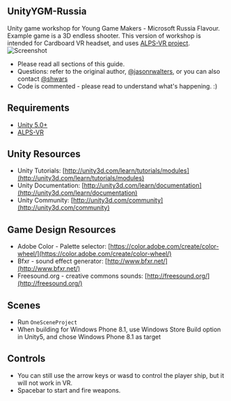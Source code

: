 UnityYGM-Russia
---------------

Unity game workshop for Young Game Makers - Microsoft Russia Flavour.  Example game is a 3D 
endless shooter. This version of workshop is intended for Cardboard VR headset, and uses [ALPS-VR
project](https://github.com/shwars/ALPS-VR).
![Screenshot](http://glitchbeam.com/wp-content/uploads/2015/01/ygm_workshop.png)

* Please read all sections of this guide.  
* Questions: refer to the original author, [@jasonrwalters](http://twitter.com/jasonrwalters), or you can also contact [@shwars](http://twitter.com/shwars)
* Code is commented - please read to understand what's happening.  :)


Requirements
--------
* [Unity 5.0+](http://unity3d.com/unity/download)
* [ALPS-VR](https://github.com/shwars/ALPS-VR)

Unity Resources
--------
* Unity Tutorials: [http://unity3d.com/learn/tutorials/modules](http://unity3d.com/learn/tutorials/modules)
* Unity Documentation: [http://unity3d.com/learn/documentation](http://unity3d.com/learn/documentation)
* Unity Community: [http://unity3d.com/community](http://unity3d.com/community)
 

Game Design Resources
--------
* Adobe Color - Palette selector: [https://color.adobe.com/create/color-wheel/](https://color.adobe.com/create/color-wheel/)
* Bfxr - sound effect generator: [http://www.bfxr.net/](http://www.bfxr.net/)
* Freesound.org - creative commons sounds: [http://freesound.org/](http://freesound.org/)


Scenes
--------
* Run `OneSceneProject`
* When building for Windows Phone 8.1, use Windows Store Build option in Unity5, and chose Windows Phone 8.1 as target

Controls
--------
* You can still use the arrow keys or wasd to control the player ship, but it will not work in VR.
* Spacebar to start and fire weapons.
